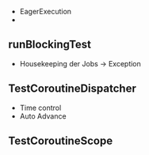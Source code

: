 - EagerExecution
- 

## runBlockingTest
- Housekeeping der Jobs -> Exception

## TestCoroutineDispatcher
- Time control
- Auto Advance

## TestCoroutineScope
